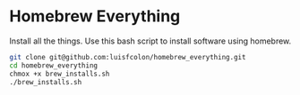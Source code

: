 # Homebrew Everything

Install all the things. Use this bash script to install software using homebrew.

```bash
git clone git@github.com:luisfcolon/homebrew_everything.git
cd homebrew_everything
chmox +x brew_installs.sh
./brew_installs.sh
```

